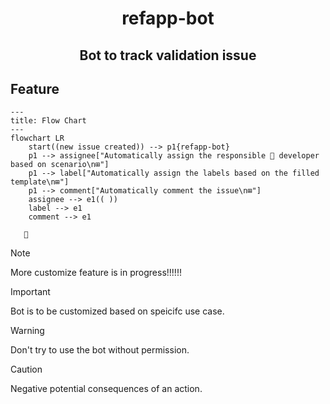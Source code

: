 <h1 align="center">refapp-bot</h1>
<h2 align="center">Bot to track validation issue</h2>

## Feature

```mermaid
---
title: Flow Chart
---
flowchart LR
    start((new issue created)) --> p1{refapp-bot}
    p1 --> assignee["Automatically assign the responsible 👤 developer based on scenario\n⊞"]
    p1 --> label["Automatically assign the labels based on the filled template\n⊞"]
    p1 --> comment["Automatically comment the issue\n⊞"]
    assignee --> e1(( ))
    label --> e1
    comment --> e1
```
       👤
> [!NOTE]  
> More customize feature is in progress!!!!!!

> [!IMPORTANT]  
> Bot is to be customized based on speicifc use case.

> [!WARNING]  
> Don't try to use the bot without permission.

> [!CAUTION]
> Negative potential consequences of an action.

